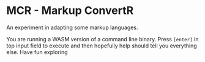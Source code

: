 # MCR - Markup ConvertR

An experiment in adapting some markup languages.

You are running a WASM version of a command line binary. Press `[enter]` in top input field to execute and then hopefully help should tell you everything else. Have fun exploring